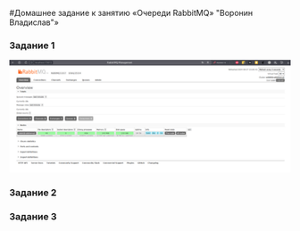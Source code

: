 #Домашнее задание к занятию «Очереди RabbitMQ» "Воронин Владислав"»

### Задание 1

![alt text](https://github.com/vodin26/homework_11-02/blob/main/img/pic1.png)

### Задание 2


### Задание 3


